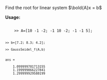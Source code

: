 Find the root for linear system $\bold{A}x = b$

**Usage:**

<code>
    >> A=[10 -1 -2; -1 10 -2; -1 -1 5];

    >> b=[7.2; 8.3; 4.2];

    >> GaussSeidel_f(A,b)
    

    ans = 

        1.099999781713155
        1.199999866227841
        1.299999929588199
</code>